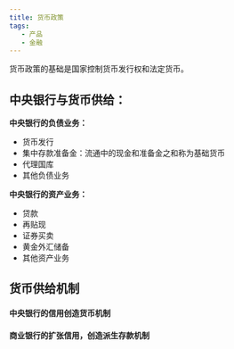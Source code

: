 ```yaml
---
title: 货币政策
tags:
   - 产品
   - 金融
---
```


货币政策的基础是国家控制货币发行权和法定货币。

## 中央银行与货币供给：
**中央银行的负债业务：**
* 货币发行
* 集中存款准备金：流通中的现金和准备金之和称为基础货币
* 代理国库
* 其他负债业务

**中央银行的资产业务：**
* 贷款
* 再贴现
* 证券买卖
* 黄金外汇储备
* 其他资产业务

## 货币供给机制

#### 中央银行的信用创造货币机制

#### 商业银行的扩张信用，创造派生存款机制









